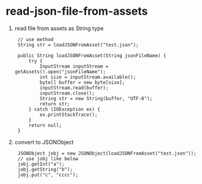 # read-json-file-from-assets

1. read file from assets as String type

        // use method
        String str = loadJSONFromAsset("test.json");

        public String loadJSONFromAsset(String jsonFileName) {
            try {
                InputStream inputStream = getAssets().open("jsonFileName");
                int size = inputStream.available();
                byte[] buffer = new byte[size];
                inputStream.read(buffer);
                inputStream.close();
                String str = new String(buffer, "UTF-8");
                return str;
            } catch (IOException ex) {
                ex.printStackTrace();
            } 
            return null;
        }
    
2. convert to JSONObject

        JSONObject jobj = new JSONObject(loadJSONFromAsset("test.json"));
        // use jobj like below
        jobj.getInt("a");
        jobj.getString("b");
        jobj.put("c", "cccc");
